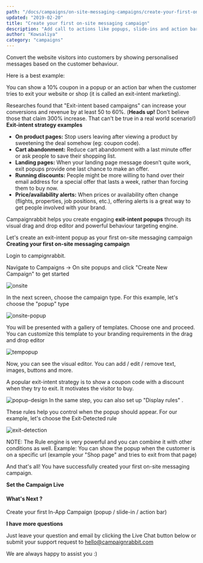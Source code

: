 ```yaml
---
path: "/docs/campaigns/on-site-messaging-campaigns/create-your-first-on-site-messaging-campaign"
updated: "2019-02-20"
title: "Create your first on-site messaging campaign"
description: "Add call to actions like popups, slide-ins and action bars to create a high CTA and engagement"
author: "Kowsaliya"
category: "campaigns"
---
```

Convert the website visitors into customers by showing personalised messages based on the customer behaviour.

Here is a best example:

You can show a 10% coupon in a popup or an action bar when the customer tries to exit your website or shop (it is called an exit-intent marketing).

Researches found that "Exit-intent based campaigns" can increase your conversions and revenue by at least 50 to 60%.  (**Heads up!** Don't believe those that claim 300% increase. That can't be true in a real world scenario!)
**Exit-intent strategy examples**
* **On product pages:** Stop users leaving after viewing a product by sweetening the deal somehow (eg: coupon code).
* **Cart abandonment:** Reduce cart abandonment with a last minute offer or ask people to save their shopping list.
* **Landing pages:** When your landing page message doesn’t quite work, exit popups provide one last chance to make an offer.
* **Running discounts:** People might be more willing to hand over their email address for a special offer that lasts a week, rather than forcing them to buy now.
* **Price/availability alerts:** When prices or availability often change (flights, properties, job positions, etc.), offering alerts is a great way to get people involved with your brand.

Campaignrabbit helps you create engaging **exit-intent popups** through its visual drag and drop editor and powerful behaviour targeting engine.

Let's create an exit-intent popup as your first on-site messaging campaign
**Creating your first on-site messaging campaign**

Login to <link-text url="https://app.campaignrabbit.com/login" rel="noopener" target="_blank">campignrabbit.</link-text>

Navigate to Campaigns -> On site popups  and click "Create New Campaign" to get started

![onsite](https://raw.githubusercontent.com/shreegowtham27/site-1/dev_v2/src/images/docs/campaigns/onsite-messaging-campaigns/onsite.png)

In the next screen, choose the campaign type. For this example, let's choose the "popup" type

![onsite-popup](https://raw.githubusercontent.com/shreegowtham27/site-1/dev_v2/src/images/docs/campaigns/onsite-messaging-campaigns/onsitepopup.png)

You will be presented with a gallery of templates. Choose one and proceed. You can customize this template to your branding requirements in the drag and drop editor

![tempopup](https://raw.githubusercontent.com/shreegowtham27/site-1/dev_v2/src/images/docs/campaigns/onsite-messaging-campaigns/tempop.png)

Now, you can see the visual editor. You can add / edit / remove text, images, buttons and more.

A popular exit-intent strategy is to show a coupon code with a discount when they try to exit. It motivates the visitor to buy.

![popup-design](https://raw.githubusercontent.com/shreegowtham27/site-1/dev_v2/src/images/docs/campaigns/onsite-messaging-campaigns/popupdesign.png)
In the same step, you can also set up "Display rules" .

These rules help you control when the popup should appear. For our example, let's choose the Exit-Detected rule

![exit-detection](https://raw.githubusercontent.com/shreegowtham27/site-1/dev_v2/src/images/docs/campaigns/onsite-messaging-campaigns/exit-detection.png)

NOTE: The Rule engine is very powerful and you can combine it with other conditions as well.
Example: You can show the popup when the customer is on a specific url (example your "Shop page" and tries to exit from that page)


And that's all! You have successfully created your first on-site messaging campaign.

**Set the Campaign Live**

#### What's Next ?

Create your first In-App Campaign (popup / slide-in / action bar)

**I have more questions**

Just leave your question and email by clicking the Live Chat button below or submit your support request to <hello@campaignrabbit.com>

We are always happy to assist you :)
